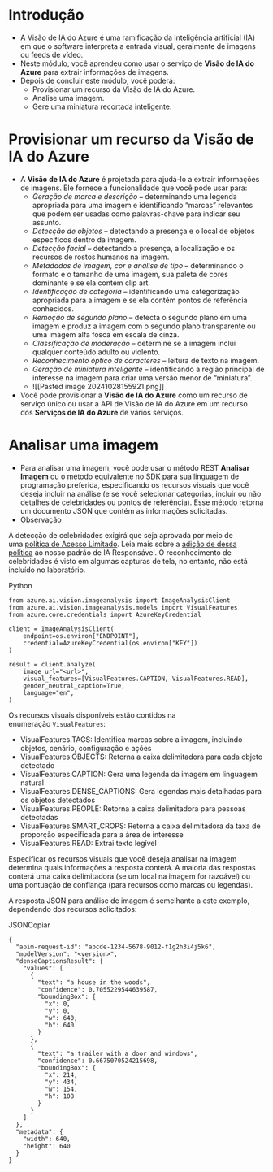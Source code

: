 # Introdução
- A Visão de IA do Azure é uma ramificação da inteligência artificial (IA) em que o software interpreta a entrada visual, geralmente de imagens ou feeds de vídeo.
- Neste módulo, você aprendeu como usar o serviço de **Visão de IA do Azure** para extrair informações de imagens.
- Depois de concluir este módulo, você poderá:
	- Provisionar um recurso da Visão de IA do Azure.
	- Analise uma imagem.
	- Gere uma miniatura recortada inteligente.
# Provisionar um recurso da Visão de IA do Azure
- A **Visão de IA do Azure** é projetada para ajudá-lo a extrair informações de imagens. Ele fornece a funcionalidade que você pode usar para:
	- _Geração de marca e descrição_ – determinando uma legenda apropriada para uma imagem e identificando “marcas” relevantes que podem ser usadas como palavras-chave para indicar seu assunto.
	- _Detecção de objetos_ – detectando a presença e o local de objetos específicos dentro da imagem.
	- _Detecção facial_ – detectando a presença, a localização e os recursos de rostos humanos na imagem.
	- _Metadados de imagem, cor e análise de tipo_ – determinando o formato e o tamanho de uma imagem, sua paleta de cores dominante e se ela contém clip art.
	- _Identificação de categoria_ – identificando uma categorização apropriada para a imagem e se ela contém pontos de referência conhecidos.
	- _Remoção de segundo plano_ – detecta o segundo plano em uma imagem e produz a imagem com o segundo plano transparente ou uma imagem alfa fosca em escala de cinza.
	- _Classificação de moderação_ – determine se a imagem inclui qualquer conteúdo adulto ou violento.
	- _Reconhecimento óptico de caracteres_ – leitura de texto na imagem.
	- _Geração de miniatura inteligente_ – identificando a região principal de interesse na imagem para criar uma versão menor de “miniatura”.
	- ![[Pasted image 20241028155921.png]]
- Você pode provisionar a **Visão de IA do Azure** como um recurso de serviço único ou usar a API de Visão de IA do Azure em um recurso dos **Serviços de IA do Azure** de vários serviços.
# Analisar uma imagem
- Para analisar uma imagem, você pode usar o método REST **Analisar Imagem** ou o método equivalente no SDK para sua linguagem de programação preferida, especificando os recursos visuais que você deseja incluir na análise (e se você selecionar categorias, incluir ou não detalhes de celebridades ou pontos de referência). Esse método retorna um documento JSON que contém as informações solicitadas.
- Observação

A detecção de celebridades exigirá que seja aprovada por meio de uma [política de Acesso Limitado](https://aka.ms/cog-services-limited-access). Leia mais sobre a [adição de dessa política](https://azure.microsoft.com/blog/responsible-ai-investments-and-safeguards-for-facial-recognition/) ao nosso padrão de IA Responsável. O reconhecimento de celebridades é visto em algumas capturas de tela, no entanto, não está incluído no laboratório.

Python

```
from azure.ai.vision.imageanalysis import ImageAnalysisClient
from azure.ai.vision.imageanalysis.models import VisualFeatures
from azure.core.credentials import AzureKeyCredential

client = ImageAnalysisClient(
    endpoint=os.environ["ENDPOINT"],
    credential=AzureKeyCredential(os.environ["KEY"])
)

result = client.analyze(
    image_url="<url>",
    visual_features=[VisualFeatures.CAPTION, VisualFeatures.READ],
    gender_neutral_caption=True,
    language="en",
)
```

Os recursos visuais disponíveis estão contidos na enumeração `VisualFeatures`:

- VisualFeatures.TAGS: Identifica marcas sobre a imagem, incluindo objetos, cenário, configuração e ações
- VisualFeatures.OBJECTS: Retorna a caixa delimitadora para cada objeto detectado
- VisualFeatures.CAPTION: Gera uma legenda da imagem em linguagem natural
- VisualFeatures.DENSE_CAPTIONS: Gera legendas mais detalhadas para os objetos detectados
- VisualFeatures.PEOPLE: Retorna a caixa delimitadora para pessoas detectadas
- VisualFeatures.SMART_CROPS: Retorna a caixa delimitadora da taxa de proporção especificada para a área de interesse
- VisualFeatures.READ: Extrai texto legível

Especificar os recursos visuais que você deseja analisar na imagem determina quais informações a resposta conterá. A maioria das respostas conterá uma caixa delimitadora (se um local na imagem for razoável) ou uma pontuação de confiança (para recursos como marcas ou legendas).

A resposta JSON para análise de imagem é semelhante a este exemplo, dependendo dos recursos solicitados:

JSONCopiar

```
{
  "apim-request-id": "abcde-1234-5678-9012-f1g2h3i4j5k6",
  "modelVersion": "<version>",
  "denseCaptionsResult": {
    "values": [
      {
        "text": "a house in the woods",
        "confidence": 0.7055229544639587,
        "boundingBox": {
          "x": 0,
          "y": 0,
          "w": 640,
          "h": 640
        }
      },
      {
        "text": "a trailer with a door and windows",
        "confidence": 0.6675070524215698,
        "boundingBox": {
          "x": 214,
          "y": 434,
          "w": 154,
          "h": 108
        }
      }
    ]
  },
  "metadata": {
    "width": 640,
    "height": 640
  }
}
```